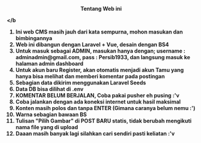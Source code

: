 <b><p align="center"> Tentang Web ini </p></b

<ol>
  <li> Ini web CMS masih jauh dari kata sempurna, mohon masukan dan bimbingannya </li>
  <li> Web ini dibangun dengan Laravel + Vue, desain dengan BS4 </li>
  <li> Untuk masuk sebagai ADMIN, masukan hanya dengan; username : adminadmin@gmail.com, pass : Persib1933, dan langsung masuk ke halaman admin dashboard </li>
  <li> Untuk akun baru Register, akan otomatis menjadi akun Tamu yang hanya bisa melihat dan memberi komentar pada postingan </li>
  <li> Sebagian data dikirim menggunakan Laravel Seeds </li>
  <li> Data DB bisa dilihat di .env </li>
  <li> KOMENTAR BELUM BERJALAN, Coba pakai pusher eh pusing :'v </li>
  <li> Coba jalankan dengan ada koneksi internet untuk hasil maksimal </li>
  <li> Konten masih polos dan tanpa ENTER (Gimana caranya belum nemu :') </li>
  <li> Warna sebagian bawaan BS </li>
  <li> Tulisan "Pilih Gambar" di POST BARU statis, tidak berubah mengikuti nama file yang di upload </li>
  <li> Daaan masih banyak lagi silahkan cari sendiri pasti keliatan :'v </li>
</ol

